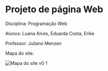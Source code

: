 # Projeto de página Web

Disciplina: Programação Web

Alunos: Luana Alves, Eduarda Costa, Erike

Professor: Juliano Menzen

Mapa do site:

![Mapa do site v0 1](https://github.com/user-attachments/assets/8d4862c7-fb10-4c81-8c08-67ae0ac31c78)
